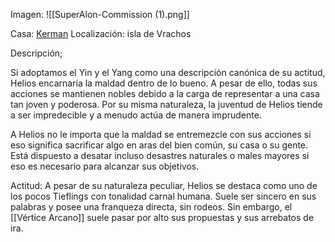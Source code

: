 Imagen:
	![[SuperAlon-Commission (1).png]]


Casa: <u>Kerman</u>
Localización: isla de Vrachos

Descripción; 
  
Si adoptamos el Yin y el Yang como una descripción canónica de su actitud, Helios encarnaría la maldad dentro de lo bueno. A pesar de ello, todas sus acciones se mantienen nobles debido a la carga de representar a una casa tan joven y poderosa. Por su misma naturaleza, la juventud de Helios tiende a ser impredecible y a menudo actúa de manera imprudente.

A Helios no le importa que la maldad se entremezcle con sus acciones si eso significa sacrificar algo en aras del bien común, su casa o su gente. Está dispuesto a desatar incluso desastres naturales o males mayores si eso es necesario para alcanzar sus objetivos.

Actitud:
	A pesar de su naturaleza peculiar, Helios se destaca como uno de los pocos Tieflings con tonalidad carnal humana. Suele ser sincero en sus palabras y posee una franqueza directa, sin rodeos. Sin embargo, el [[Vértice Arcano]] suele pasar por alto sus propuestas y sus arrebatos de ira.